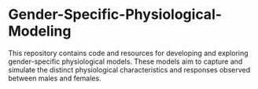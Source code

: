 # Gender-Specific-Physiological-Modeling
This repository contains code and resources for developing and exploring gender-specific physiological models. 
These models aim to capture and simulate the distinct physiological characteristics and responses observed between males and females.

